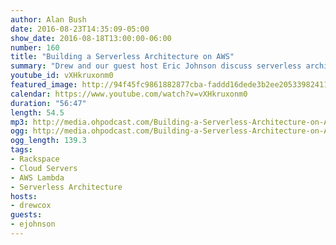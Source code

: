 ```yaml
---
author: Alan Bush
date: 2016-08-23T14:35:09-05:00
show_date: 2016-08-18T13:00:00-06:00
number: 160
title: "Building a Serverless Architecture on AWS"
summary: "Drew and our guest host Eric Johnson discuss serverless architecture on AWS."
youtube_id: vXHkruxonm0
featured_image: http://94f45fc9861882877cba-faddd16dede3b2ee20533982411fba98.r40.cf1.rackcdn.com/160-EricJohnson.png
calendar: https://www.youtube.com/watch?v=vXHkruxonm0
duration: "56:47"
length: 54.5
mp3: http://media.ohpodcast.com/Building-a-Serverless-Architecture-on-AWS.mp3
ogg: http://media.ohpodcast.com/Building-a-Serverless-Architecture-on-AWS.ogg
ogg_length: 139.3
tags:
- Rackspace
- Cloud Servers
- AWS Lambda
- Serverless Architecture
hosts:
- drewcox
guests:
- ejohnson
---
```


<!--more-->
